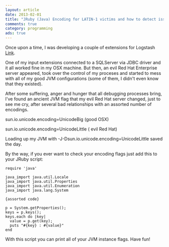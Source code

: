 ```yaml
---
layout: article
date: 2013-02-01
title: "JRuby (Java) Encoding for LATIN-1 victims and how to detect issues"
comments: true
category: programming
ads: true
---
```


Once upon a time, I was developing a couple of extensions for Logstash [Link](http://logstash.net/).

One of my input extensions connected to a SQLServer via JDBC driver and it all worked fine in my OSX machine. But then, an evil Red Hat Enterprise server appeared, took over the control of my proceses and started to mess with all of my good JVM configurations (some of them, I didn't even know that they existed).

After some suffering, anger and hunger that all debugging processes bring, I've found an ancient JVM flag that my evil Red Hat server changed, just to see me cry, after several bad relationships with an assorted number of encodings.

sun.io.unicode.encoding=UnicodeBig (good OSX)

sun.io.unicode.encoding=UnicodeLittle ( evil Red Hat)

Loading up my JVM with -J-Dsun.io.unicode.encoding=UnicodeLittle saved the day.

By the way, if you ever want to check your encoding flags just add this to your JRuby script:

    require 'java'

    java_import java.util.Locale
    java_import java.util.Properties
    java_import java.util.Enumeration
    java_import java.lang.System

    {assorted code}

    p = System.getProperties();
    keys = p.keys();
    keys.each do |key|
      value = p.get(key);
      puts "#{key} : #{value}"
    end

With this script you can print all of your JVM instance flags. Have fun!
